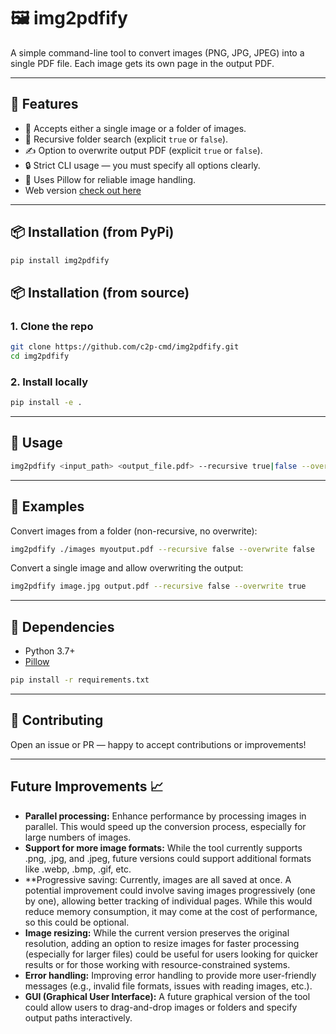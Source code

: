 # 🖼️ img2pdfify

A simple command-line tool to convert images (PNG, JPG, JPEG) into a single PDF file. Each image gets its own page in the output PDF.

---

## 🚀 Features

- 📂 Accepts either a single image or a folder of images.
- 🔁 Recursive folder search (explicit `true` or `false`).
- ✍️ Option to overwrite output PDF (explicit `true` or `false`).
- 🔒 Strict CLI usage — you must specify all options clearly.
- 🧠 Uses Pillow for reliable image handling.
- Web version [check out here](https://c2p-cmd.github.io/img2pdfify/)

---

## 📦 Installation (from PyPi)

```bash
pip install img2pdfify
```

## 📦 Installation (from source)

### 1. Clone the repo

```bash
git clone https://github.com/c2p-cmd/img2pdfify.git
cd img2pdfify
```

### 2. Install locally

```bash
pip install -e .
```

---

## 🧪 Usage

```bash
img2pdfify <input_path> <output_file.pdf> --recursive true|false --overwrite true|false
```

---

## 📌 Examples

Convert images from a folder (non-recursive, no overwrite):

```bash
img2pdfify ./images myoutput.pdf --recursive false --overwrite false
```

Convert a single image and allow overwriting the output:

```bash
img2pdfify image.jpg output.pdf --recursive false --overwrite true
```

---

## 🧰 Dependencies

- Python 3.7+
- [Pillow](https://python-pillow.org)

```bash
pip install -r requirements.txt
```

---

## 🙌 Contributing

Open an issue or PR — happy to accept contributions or improvements!

---

## Future Improvements 📈

-	**Parallel processing:** Enhance performance by processing images in parallel. This would speed up the conversion process, especially for large numbers of images.
-	**Support for more image formats:** While the tool currently supports .png, .jpg, and .jpeg, future versions could support additional formats like .webp, .bmp, .gif, etc.
-	**Progressive saving: Currently, images are all saved at once. A potential improvement could involve saving images progressively (one by one), allowing better tracking of individual pages. While this would reduce memory consumption, it may come at the cost of performance, so this could be optional.
-	**Image resizing:** While the current version preserves the original resolution, adding an option to resize images for faster processing (especially for larger files) could be useful for users looking for quicker results or for those working with resource-constrained systems.
-	**Error handling:** Improving error handling to provide more user-friendly messages (e.g., invalid file formats, issues with reading images, etc.).
-	**GUI (Graphical User Interface):** A future graphical version of the tool could allow users to drag-and-drop images or folders and specify output paths interactively.
